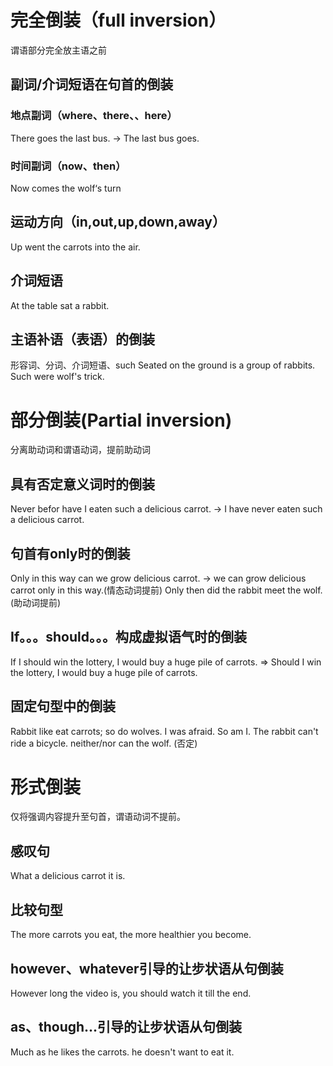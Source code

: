 # 完全倒装（full inversion）
谓语部分完全放主语之前
## 副词/介词短语在句首的倒装
### 地点副词（where、there、、here）
There goes the last bus. -> The last bus goes.
### 时间副词（now、then）
Now comes the wolf‘s turn
## 运动方向（in,out,up,down,away）
Up went the carrots into the air.
## 介词短语
At the table sat a rabbit.

## 主语补语（表语）的倒装
形容词、分词、介词短语、such
Seated on the ground is a group of rabbits.
Such were wolf's trick.


# 部分倒装(Partial inversion)
分离助动词和谓语动词，提前助动词
## 具有否定意义词时的倒装
Never befor have I eaten such a delicious carrot. -> I have never eaten such a delicious carrot.
## 句首有only时的倒装
Only in this way can we grow delicious carrot. -> we can grow delicious carrot only in this way.(情态动词提前)
Only then did the rabbit meet the wolf. (助动词提前)
## If。。。should。。。构成虚拟语气时的倒装
If I should win the lottery, I would buy a huge pile of carrots. =>
Should I win the lottery, I would buy a huge pile of carrots.
## 固定句型中的倒装
Rabbit like eat carrots; so do wolves.
I was afraid.
So am I.
The rabbit can't ride a bicycle.
neither/nor can the wolf. (否定)


# 形式倒装
仅将强调内容提升至句首，谓语动词不提前。
## 感叹句
What a delicious carrot it is.
## 比较句型
The more carrots you eat, the more healthier you become.
## however、whatever引导的让步状语从句倒装
However long the video is, you should watch it till the end.
## as、though...引导的让步状语从句倒装
Much as he likes the carrots. he doesn't want to eat it.